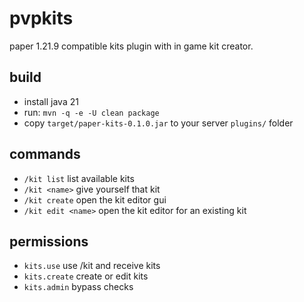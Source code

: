 # pvpkits

paper 1.21.9 compatible kits plugin with in game kit creator.

## build
- install java 21
- run: `mvn -q -e -U clean package`
- copy `target/paper-kits-0.1.0.jar` to your server `plugins/` folder

## commands
- `/kit list` list available kits
- `/kit <name>` give yourself that kit
- `/kit create` open the kit editor gui
- `/kit edit <name>` open the kit editor for an existing kit

## permissions
- `kits.use` use /kit and receive kits
- `kits.create` create or edit kits
- `kits.admin` bypass checks
